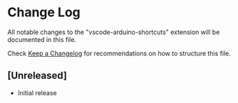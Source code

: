 # Change Log
All notable changes to the "vscode-arduino-shortcuts" extension will be documented in this file.

Check [Keep a Changelog](http://keepachangelog.com/) for recommendations on how to structure this file.

## [Unreleased]
- Initial release